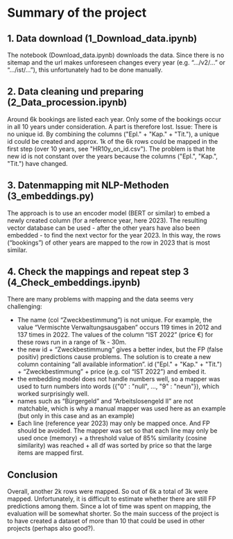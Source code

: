 # Summary of the project

## 1. Data download (1_Download_data.ipynb)
The notebook (Download_data.ipynb) downloads the data. Since there is no sitemap and the url makes unforeseen changes every year (e.g. “.../v2/...” or “.../ist/...”), this unfortunately had to be done manually.

## 2. Data cleaning und preparing (2_Data_procession.ipynb)
Around 6k bookings are listed each year. Only some of the bookings occur in all 10 years under consideration. A part is therefore lost.
Issue: There is no unique id. By combining the columns ("Epl." + "Kap." + "Tit."), a unique id could be created and approx. 1k of the 6k rows could be mapped in the first step (over 10 years, see "HR10y_on_id.csv"). The problem is that hte new id is not constant over the years because the columns ("Epl.", "Kap.", "Tit.") have changed.

## 3. Datenmapping mit NLP-Methoden (3_embeddings.py)
The approach is to use an encoder model (BERT or similar) to embed a newly created column (for a reference year, here 2023). The resulting vector database can be used - after the other years have also been embedded - to find the next vector for the year 2023. In this way, the rows (“bookings”) of other years are mapped to the row in 2023 that is most similar.

## 4. Check the mappings and repeat step 3 (4_Check_embeddings.ipynb)
There are many problems with mapping and the data seems very challenging:
- The name (col “Zweckbestimmung”) is not unique. For example, the value “Vermischte Verwaltungsausgaben” occurs 119 times in 2012 and 137 times in 2022. The values of the column “IST 2022” (price €) for these rows run in a range of 1k - 30m.
- the new id + “Zweckbestimmung” gives a better index, but the FP (false positiv) predictions cause problems. The solution is to create a new column containing “all available information”. id ("Epl." + "Kap." + "Tit.") + “Zweckbestimmung” + price (e.g. col “IST 2022”) and embed it. 
- the embedding model does not handle numbers well, so a mapper was used to turn numbers into words ({"0" : "null", ..., "9" : "neun"}), which worked surprisingly well.
- names such as “Bürgergeld” and “Arbeitslosengeld II” are not matchable, which is why a manual mapper was used here as an example (but only in this case and as an example)
- Each line (reference year 2023) may only be mapped once. And FP should be avoided. The mapper was set so that each line may only be used once (memory) + a threshold value of 85% similarity (cosine similarity) was reached + all df was sorted by price so that the large items are mapped first.

## Conclusion
Overall, another 2k rows were mapped. So out of 6k a total of 3k were mapped. Unfortunately, it is difficult to estimate whether there are still FP predictions among them.
Since a lot of time was spent on mapping, the evaluation will be somewhat shorter. So the main success of the project is to have created a dataset of more than 10 that could be used in other projects (perhaps also good?).
